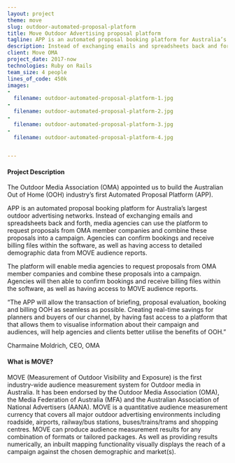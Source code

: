 ```yaml
---
layout: project
theme: move
slug: outdoor-automated-proposal-platform
title: Move Outdoor Advertising proposal platform
tagline: APP is an automated proposal booking platform for Australia’s largest outdoor advertising networks.
description: Instead of exchanging emails and spreadsheets back and forth, media agencies can use the platform to request proposals
client: Move OMA
project_date: 2017-now
technologies: Ruby on Rails
team_size: 4 people
lines_of_code: 450k
images:
-
  filename: outdoor-automated-proposal-platform-1.jpg
-
  filename: outdoor-automated-proposal-platform-2.jpg
-
  filename: outdoor-automated-proposal-platform-3.jpg
-
  filename: outdoor-automated-proposal-platform-4.jpg


---
```


#### Project Description

The Outdoor Media Association (OMA) appointed us to build the Australian Out of Home (OOH) industry’s first Automated Proposal Platform (APP).

APP is an automated proposal booking platform for Australia’s largest outdoor advertising networks. Instead of exchanging emails and spreadsheets back and forth, media agencies can use the platform to request proposals from OMA member companies and combine these proposals into a campaign. Agencies can confirm bookings and receive billing files within the software, as well as having access to detailed demographic data from MOVE audience reports.

The platform will enable media agencies to request proposals from OMA member companies and combine these proposals into a campaign. Agencies will then able to confirm bookings and receive billing files within the software, as well as having access to MOVE audience reports.

“The APP will allow the transaction of briefing, proposal evaluation, booking and billing OOH as seamless as possible. Creating real-time savings for planners and buyers of our channel, by having fast access to a platform that that allows them to visualise information about their campaign and audiences, will help agencies and clients better utilise the benefits of OOH.”

Charmaine Moldrich, CEO, OMA


#### What is MOVE?

MOVE (Measurement of Outdoor Visibility and Exposure) is the first industry-wide audience measurement system for Outdoor media in Australia. It has been endorsed by the Outdoor Media Association (OMA), the Media Federation of Australia (MFA) and the Australian Association of National Advertisers (AANA). MOVE is a quantitative audience measurement currency that covers all major outdoor advertising environments including roadside, airports, railway/bus stations, buses/trains/trams and shopping centres. MOVE can produce audience measurement results for any combination of formats or tailored packages. As well as providing results numerically, an inbuilt mapping functionality visually displays the reach of a campaign against the chosen demographic and market(s).
